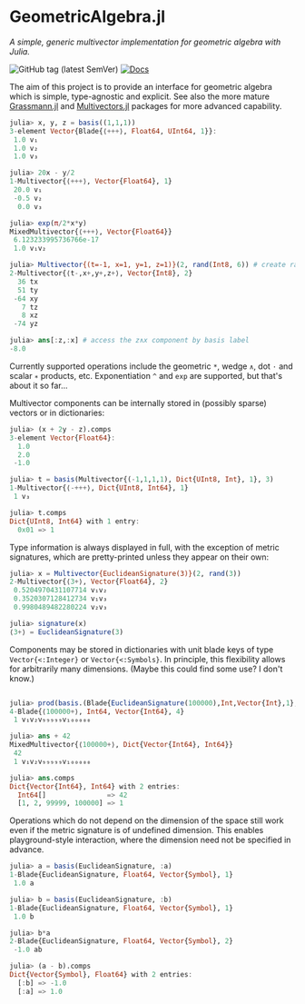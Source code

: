 # GeometricAlgebra.jl
_A simple, generic multivector implementation for geometric algebra with Julia._

![GitHub tag (latest SemVer)](https://img.shields.io/github/v/tag/Jollywatt/GeometricAlgebra.jl)
[![Docs](https://img.shields.io/badge/documentation-blue.svg)](https://jollywatt.github.io/GeometricAlgebra.jl/stable)

The aim of this project is to provide an interface for geometric algebra
which is simple, type-agnostic and explicit.
See also the more mature [Grassmann.jl](https://github.com/chakravala/Grassmann.jl/) and [Multivectors.jl](https://github.com/digitaldomain/Multivectors.jl) packages for more advanced capability.

```Julia
julia> x, y, z = basis((1,1,1))
3-element Vector{Blade{⟨+++⟩, Float64, UInt64, 1}}:
 1.0 v₁
 1.0 v₂
 1.0 v₃

julia> 20x - y/2
1-Multivector{⟨+++⟩, Vector{Float64}, 1}
 20.0 v₁
 -0.5 v₂
  0.0 v₃

julia> exp(π/2*x*y)
MixedMultivector{⟨+++⟩, Vector{Float64}}
 6.123233995736766e-17
 1.0 v₁v₂

julia> Multivector{(t=-1, x=1, y=1, z=1)}(2, rand(Int8, 6)) # create random bivector with spacetime metric
2-Multivector{⟨t-,x+,y+,z+⟩, Vector{Int8}, 2}
  36 tx
  51 ty
 -64 xy
   7 tz
   8 xz
 -74 yz

julia> ans[:z,:x] # access the z∧x component by basis label
-8.0

```
Currently supported operations include the geometric `*`, wedge `∧`, dot `⋅` and scalar `∗` products, etc.
Exponentiation `^` and `exp` are supported, but that's about it so far...


Multivector components can be internally stored in (possibly sparse) vectors or in dictionaries:
```Julia
julia> (x + 2y - z).comps
3-element Vector{Float64}:
  1.0
  2.0
 -1.0

julia> t = basis(Multivector{(-1,1,1,1), Dict{UInt8, Int}, 1}, 3)
1-Multivector{⟨-+++⟩, Dict{UInt8, Int64}, 1}
 1 v₃

julia> t.comps
Dict{UInt8, Int64} with 1 entry:
  0x01 => 1

```

Type information is always displayed in full, with the exception of metric signatures, which are pretty-printed unless they appear on their own:

```Julia
julia> x = Multivector{EuclideanSignature(3)}(2, rand(3))
2-Multivector{⟨3+⟩, Vector{Float64}, 2}
 0.5204970431107714 v₁v₂
 0.3520307128412734 v₁v₃
 0.9980489482280224 v₂v₃

julia> signature(x)
⟨3+⟩ = EuclideanSignature(3)
```

Components may be stored in dictionaries with unit blade keys of type `Vector{<:Integer}` or `Vector{<:Symbols}`.
In principle, this flexibility allows for arbitrarily many dimensions.
(Maybe this could find some use? I don't know.)
```Julia

julia> prod(basis.(Blade{EuclideanSignature(100000),Int,Vector{Int},1}, [1, 2, 99999, 100000]))
4-Blade{⟨100000+⟩, Int64, Vector{Int64}, 4}
 1 v₁v₂v₉₉₉₉₉v₁₀₀₀₀₀

julia> ans + 42
MixedMultivector{⟨100000+⟩, Dict{Vector{Int64}, Int64}}
 42
 1 v₁v₂v₉₉₉₉₉v₁₀₀₀₀₀

julia> ans.comps
Dict{Vector{Int64}, Int64} with 2 entries:
  Int64[]               => 42
  [1, 2, 99999, 100000] => 1
```

Operations which do not depend on the dimension of the space still work even if
the metric signature is of undefined dimension.
This enables playground-style interaction, where the dimension need not be specified in advance.

```Julia
julia> a = basis(EuclideanSignature, :a)
1-Blade{EuclideanSignature, Float64, Vector{Symbol}, 1}
 1.0 a

julia> b = basis(EuclideanSignature, :b)
1-Blade{EuclideanSignature, Float64, Vector{Symbol}, 1}
 1.0 b

julia> b*a
2-Blade{EuclideanSignature, Float64, Vector{Symbol}, 2}
 -1.0 ab

julia> (a - b).comps
Dict{Vector{Symbol}, Float64} with 2 entries:
  [:b] => -1.0
  [:a] => 1.0

```
